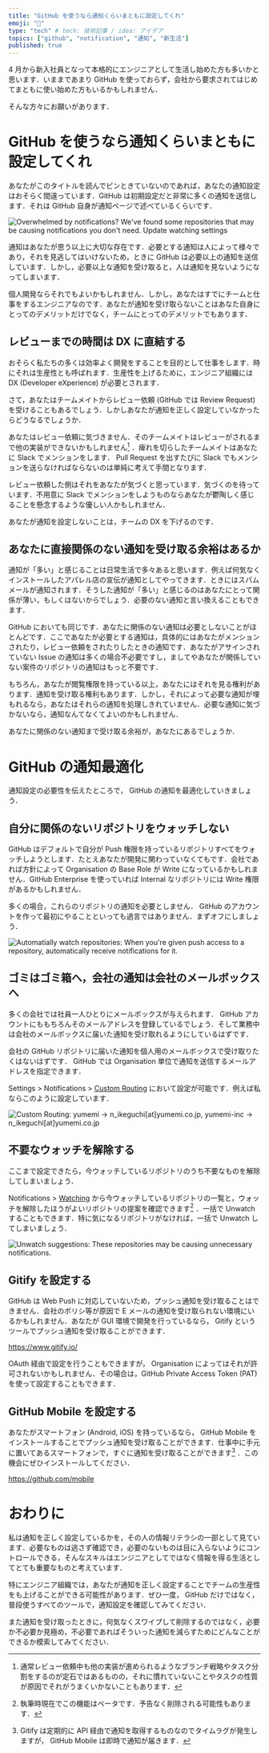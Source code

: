 ```yaml
---
title: "GitHub を使うなら通知くらいまともに設定してくれ"
emoji: "🔔"
type: "tech" # tech: 技術記事 / idea: アイデア
topics: ["github", "notification", "通知", "新生活"]
published: true
---
```


4 月から新入社員となって本格的にエンジニアとして生活し始めた方も多いかと思います．いままであまり GitHub を使っておらず，会社から要求されてはじめてまともに使い始めた方もいるかもしれません．

そんな方々にお願いがあります．


# GitHub を使うなら通知くらいまともに設定してくれ

あなたがこのタイトルを読んでピンときていないのであれば，あなたの通知設定はおそらく間違っています．GitHub は初期設定だと非常に多くの通知を送信します．それは GitHub 自身が通知ページで述べているくらいです．

![Overwhelmed by notifications? We've found some repositories that may be causing notifications you don't need. Update watching settings](/images/you-are-not-using-github-correctly/overwhelmed-by-notifications.png)

通知はあなたが思う以上に大切な存在です．必要とする通知は人によって様々であり，それを見逃してはいけないため，ときに GitHub は必要以上の通知を送信しています．しかし，必要以上な通知を受け取ると，人は通知を見ないようになってしまいます．

個人開発ならそれでもよいかもしれません．しかし，あなたはすでにチームと仕事をするエンジニアなのです．あなたが通知を受け取らないことはあなた自身にとってのデメリットだけでなく，チームにとってのデメリットでもあります．


## レビューまでの時間は DX に直結する

おそらく私たちの多くは効率よく開発をすることを目的として仕事をします．時にそれは生産性とも呼ばれます．生産性を上げるために，エンジニア組織には DX (Developer eXperience) が必要とされます．

さて，あなたはチームメイトからレビュー依頼 (GitHub では Review Request) を受けることもあるでしょう．しかしあなたが通知を正しく設定していなかったらどうなるでしょうか．

あなたはレビュー依頼に気づきません．そのチームメイトはレビューがされるまで他の実装ができないかもしれません[^1] ．痺れを切らしたチームメイトはあなたに Slack でメンションをします． Pull Request を出すたびに Slack でもメンションを送らなければならないのは単純に考えて手間となります．

レビュー依頼した側はそれをあなたが気づくと思っています．気づくのを待っています．不用意に Slack でメンションをしようものならあなたが鬱陶しく感じることを懸念するような優しい人かもしれません．

あなたが通知を設定しないことは，チームの DX を下げるのです．

[^1]: 通常レビュー依頼中も他の実装が進められるようなブランチ戦略やタスク分割をするのが定石ではあるものの，それに慣れていないことやタスクの性質が原因でそれがうまくいかないこともあります．


## あなたに直接関係のない通知を受け取る余裕はあるか

通知が「多い」と感じることは日常生活で多々あると思います．例えば何気なくインストールしたアパレル店の宣伝が通知としてやってきます．ときにはスパムメールが通知されます．そうした通知が「多い」と感じるのはあなたにとって関係が薄い，もしくはないからでしょう．必要のない通知と言い換えることもできます．

GitHub においても同じです．あなたに関係のない通知は必要としないことがほとんどです．ここであなたが必要とする通知は，具体的にはあなたがメンションされたり，レビュー依頼をされたりしたときの通知です．あなたがアサインされていない Issue の通知は多くの場合不必要ですし，ましてやあなたが関係していない案件のリポジトリの通知はもっと不要です．

もちろん，あなたが閲覧権限を持っている以上，あなたにはそれを見る権利があります．通知を受け取る権利もあります．しかし，それによって必要な通知が埋もれるなら，あなたはそれらの通知を処理しきれていません．必要な通知に気づかないなら，通知なんてなくてよいのかもしれません．

あなたに関係のない通知まで受け取る余裕が，あなたにあるでしょうか．


# GitHub の通知最適化

通知設定の必要性を伝えたところで， GitHub の通知を最適化していきましょう．


## 自分に関係のないリポジトリをウォッチしない

GitHub はデフォルトで自分が Push 権限を持っているリポジトリすべてをウォッチしようとします．たとえあなたが開発に関わっていなくてもです．会社であれば方針によって Organisation の Base Role が Write になっているかもしれません．GitHub Enterprise を使っていれば Internal なリポジトリには Write 権限があるかもしれません．

多くの場合，これらのリポジトリの通知を必要としません． GitHub のアカウントを作って最初にやることといっても過言ではありません．まずオフにしましょう．

![Automatially watch repositories: When you're given push access to a repository, automatically receive notifications for it.](/images/you-are-not-using-github-correctly/automatically-watch-repos.png)


## ゴミはゴミ箱へ，会社の通知は会社のメールボックスへ

多くの会社では社員一人ひとりにメールボックスが与えられます． GitHub アカウントにももちろんそのメールアドレスを登録しているでしょう．そして業務中は会社のメールボックスに届いた通知を受け取れるようにしているはずです．

会社の GitHub リポジトリに届いた通知を個人用のメールボックスで受け取りたくはないはずです． GitHub では Organisation 単位で通知を送信するメールアドレスを指定できます．

Settings > Notifications > [Custom Routing](https://github.com/settings/notifications/custom_routing) において設定が可能です．例えば私ならこのように設定しています．

![Custom Routing: yumemi -> n_ikeguchi\[at\]yumemi.co.jp, yumemi-inc -> n_ikeguchi\[at\]yumemi.co.jp](/images/you-are-not-using-github-correctly/custom-routing.png)


## 不要なウォッチを解除する

ここまで設定できたら，今ウォッチしているリポジトリのうち不要なものを解除してしまいましょう．

Notifications > [Watching](https://github.com/watching) から今ウォッチしているリポジトリの一覧と，ウォッチを解除したほうがよいリポジトリの提案を確認できます[^2] ．一括で Unwatch することもできます．特に気になるリポジトリがなければ，一括で Unwatch してしまいましょう．

![Unwatch suggestions: These repositories may be causing unnecessary notifications.](/images/you-are-not-using-github-correctly//unwatch-suggestions.png)

[^2]: 執筆時現在でこの機能はベータです．予告なく削除される可能性もあります．


## Gitify を設定する

GitHub は Web Push に対応していないため，プッシュ通知を受け取ることはできません．会社のポリシ等が原因で E メールの通知を受け取られない環境にいるかもしれません．あなたが GUI 環境で開発を行っているなら， Gitify というツールでプッシュ通知を受け取ることができます．

https://www.gitify.io/

OAuth 経由で設定を行うこともできますが， Organisation によってはそれが許可されないかもしれません．その場合は，GitHub Private Access Token (PAT) を使って設定することもできます．


## GitHub Mobile を設定する

あなたがスマートフォン (Android, iOS) を持っているなら， GitHub Mobile をインストールすることでプッシュ通知を受け取ることができます．仕事中に手元に置いてあるスマートフォンで，すぐに通知を受け取ることができます[^3] ．この機会にぜひインストールしてください．

https://github.com/mobile

[^3]: Gitify は定期的に API 経由で通知を取得するものなのでタイムラグが発生しますが， GitHub Mobile は即時で通知が届きます．


# おわりに

私は通知を正しく設定しているかを，その人の情報リテラシの一部として見ています．必要なものは逃さず確認でき，必要のないものは目に入らないようにコントロールできる，そんなスキルはエンジニアとしてではなく情報を得る生活としてとても重要なものと考えています．

特にエンジニア組織では，あなたが通知を正しく設定することでチームの生産性をも上げることができる可能性があります．ぜひ一度， GitHub だけではなく，普段使うすべてのツールで，通知設定を確認してみてください．

また通知を受け取ったときに，何気なくスワイプして削除するのではなく，必要か不必要か見極め，不必要であればそういった通知を減らすためにどんなことができるか模索してみてください．
